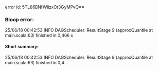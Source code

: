 error id: 5TL86BNfWiizxOt3GyMPvQ==
### Bloop error:

25/06/18 00:42:53 INFO DAGScheduler: ResultStage 9 (approxQuantile at main.scala:63) finished in 0,466 s
#### Short summary: 

25/06/18 00:42:53 INFO DAGScheduler: ResultStage 9 (approxQuantile at main.scala:63) finished in 0,4...